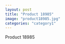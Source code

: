 ```yaml
---
layout: post
title: "Product 18985"
image: "product18985.jpg"
categories: "category1"
---
```

Product 18985
